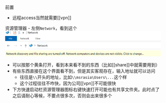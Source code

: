 前置
- 远程access当然就需要[[vpn]]

资源管理器 - 左侧`Network`，看到这个![](share-files.png)
- 可以按那个黄条打开，看到本来看不到的东西（比如[[share]]中就需要用到）
- 有些东西直接在这个界面看不到，但是其实客观存在，输入地址就可以访问
  - 往往是`\\`开头的地址，比如`\\msrasia\Users\...`这个样
  - 这个过程往往不咋快，因为公司[[vpn]]不可能很快
- 下方快速启动栏资源管理器图标右键快速打开可能也有共享文件夹。此时点了之后请耐心等候，不要点很多次，否则会出来很多个